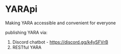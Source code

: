 # YARApi
Making YARA accessible and convenient for everyone

publishing YARA via:
1. Discord chatbot - https://discord.gg/k4ySFVrB
2. RESTful YARA
